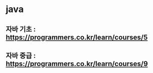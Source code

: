 # java
## 자바 기초 : https://programmers.co.kr/learn/courses/5
## 자바 중급 : https://programmers.co.kr/learn/courses/9
